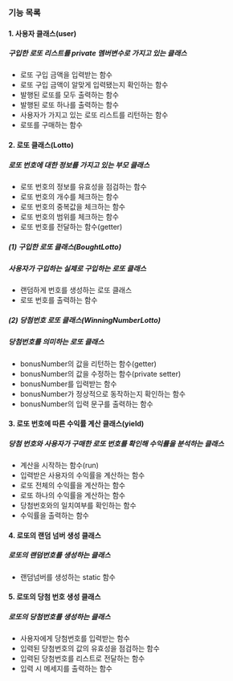 ### 기능 목록
#### 1. 사용자 클래스(user)
##### 구입한 로또 리스트를 private 멤버변수로 가지고 있는 클래스

- 로또 구입 금액을 입력받는 함수
- 로또 구입 금액이 알맞게 입력됐는지 확인하는 함수
- 발행된 로또를 모두 출력하는 함수
- 발행된 로또 하나를 출력하는 함수
- 사용자가 가지고 있는 로또 리스트를 리턴하는 함수
- 로또를 구매하는 함수

#### 2. 로또 클래스(Lotto)
##### 로또 번호에 대한 정보를 가지고 있는 부모 클래스
- 로또 번호의 정보를 유효성을 점검하는 함수
- 로또 번호의 개수를 체크하는 함수
- 로또 번호의 중복값을 체크하는 함수
- 로또 번호의 범위를 체크하는 함수
- 로또 번호를 전달하는 함수(getter)

##### (1) 구입한 로또 클래스(BoughtLotto)
##### 사용자가 구입하는 실제로 구입하는 로또 클래스
- 랜덤하게 번호를 생성하는 로또 클래스
- 로또 번호를 출력하는 함수


##### (2) 당첨번호 로또 클래스(WinningNumberLotto)
##### 당첨번호를 의미하는 로또 클래스
- bonusNumber의 값을 리턴하는 함수(getter)
- bonusNumber의 값을 수정하는 함수(private setter)
- bonusNumber를 입력받는 함수
- bonusNumber가 정상적으로 동작하는지 확인하는 함수
- bonusNumber의 입력 문구를 출력하는 함수

#### 3. 로또 번호에 따른 수익률 계산 클래스(yield)
##### 당첨 번호와 사용자가 구매한 로또 번호를 확인해 수익률을 분석하는 클래스
- 계산을 시작하는 함수(run)
- 입력받은 사용자의 수익률을 계산하는 함수
- 로또 전체의 수익률을 계산하는 함수
- 로또 하나의 수익률을 계산하는 함수
- 당첨번호와의 일치여부를 확인하는 함수
- 수익률을 출력하는 함수

#### 4. 로또의 랜덤 넘버 생성 클래스
##### 로또의 랜덤번호를 생성하는 클래스
- 랜덤넘버를 생성하는 static 함수

#### 5. 로또의 당첨 번호 생성 클래스
##### 로또의 당첨번호를 생성하는 클래스
- 사용자에게 당첨번호를 입력받는 함수
- 입력된 당첨번호의 값의 유효성을 점검하는 함수
- 입력된 당첨번호를 리스트로 전달하는 함수
- 입력 시 메세지를 출력하는 함수